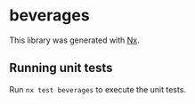 # beverages

This library was generated with [Nx](https://nx.dev).

## Running unit tests

Run `nx test beverages` to execute the unit tests.
